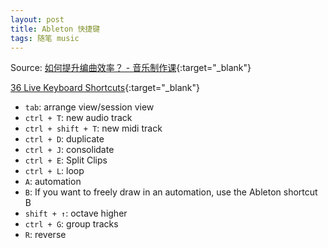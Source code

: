 ```yaml
---
layout: post
title: Ableton 快捷键
tags: 随笔 music
---
```


Source: [如何提升编曲效率？ - 音乐制作课](http://xhslink.com/rJIVdw){:target="_blank"}

<!-- <video class="" tabindex="2" mediatype="video" src="https://sns-video-hw.xhscdn.com/stream/110/258/01e545cd9ba98f47010377038b98abd489_258.mp4" style="position: absolute; top: 0px; left: 0px;" data-video="0"></video> -->

[36 Live Keyboard Shortcuts](https://www.ableton.com/en/manual/live-keyboard-shortcuts/){:target="_blank"}

- `tab`: arrange view/session view
- `ctrl + T`: new audio track
- `ctrl + shift + T`: new midi track
- `ctrl + D`: duplicate 
- `ctrl + J`: consolidate
- `ctrl + E`: Split Clips
- `ctrl + L`: loop
- `A`: automation
- `B`: If you want to freely draw in an automation, use the Ableton shortcut B
- `shift + ↑`: octave higher
- `ctrl + G`: group tracks
- `R`: reverse